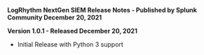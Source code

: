 **LogRhythm NextGen SIEM Release Notes - Published by Splunk Community December 20, 2021**


**Version 1.0.1 - Released December 20, 2021**

* Initial Release with Python 3 support